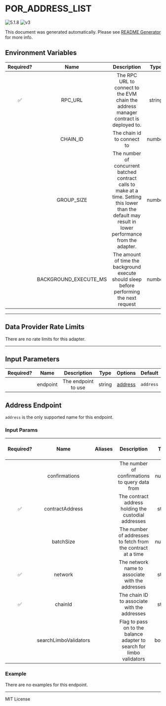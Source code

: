 # POR_ADDRESS_LIST

![5.1.8](https://img.shields.io/github/package-json/v/smartcontractkit/external-adapters-js?filename=packages/sources/por-address-list/package.json) ![v3](https://img.shields.io/badge/framework%20version-v3-blueviolet)

This document was generated automatically. Please see [README Generator](../../scripts#readme-generator) for more info.

## Environment Variables

| Required? |         Name          |                                                                       Description                                                                        |  Type  | Options | Default |
| :-------: | :-------------------: | :------------------------------------------------------------------------------------------------------------------------------------------------------: | :----: | :-----: | :-----: |
|    ✅     |        RPC_URL        |                                   The RPC URL to connect to the EVM chain the address manager contract is deployed to.                                   | string |         |         |
|           |       CHAIN_ID        |                                                                The chain id to connect to                                                                | number |         |   `1`   |
|           |      GROUP_SIZE       | The number of concurrent batched contract calls to make at a time. Setting this lower than the default may result in lower performance from the adapter. | number |         |  `100`  |
|           | BACKGROUND_EXECUTE_MS |                                The amount of time the background execute should sleep before performing the next request                                 | number |         | `10000` |

---

## Data Provider Rate Limits

There are no rate limits for this adapter.

---

## Input Parameters

| Required? |   Name   |     Description     |  Type  |           Options            |  Default  |
| :-------: | :------: | :-----------------: | :----: | :--------------------------: | :-------: |
|           | endpoint | The endpoint to use | string | [address](#address-endpoint) | `address` |

## Address Endpoint

`address` is the only supported name for this endpoint.

### Input Params

| Required? |         Name          | Aliases |                              Description                              |  Type   | Options | Default | Depends On | Not Valid With |
| :-------: | :-------------------: | :-----: | :-------------------------------------------------------------------: | :-----: | :-----: | :-----: | :--------: | :------------: |
|           |     confirmations     |         |            The number of confirmations to query data from             | number  |         |         |            |                |
|    ✅     |    contractAddress    |         |         The contract address holding the custodial addresses          | string  |         |         |            |                |
|           |       batchSize       |         |     The number of addresses to fetch from the contract at a time      | number  |         |  `10`   |            |                |
|    ✅     |        network        |         |           The network name to associate with the addresses            | string  |         |         |            |                |
|    ✅     |        chainId        |         |             The chain ID to associate with the addresses              | string  |         |         |            |                |
|           | searchLimboValidators |         | Flag to pass on to the balance adapter to search for limbo validators | boolean |         |         |            |                |

### Example

There are no examples for this endpoint.

---

MIT License
